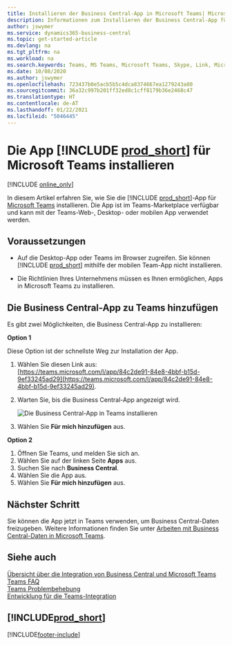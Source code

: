 ```yaml
---
title: Installieren der Business Central-App in Microsoft Teams| Microsoft Docs
description: Informationen zum Installieren der Business Central-App für Microsoft Teams.
author: jswymer
ms.service: dynamics365-business-central
ms.topic: get-started-article
ms.devlang: na
ms.tgt_pltfrm: na
ms.workload: na
ms.search.keywords: Teams, MS Teams, Microsoft Teams, Skype, Link, Microsoft 365, collaborate, collaboration, teamwork
ms.date: 10/08/2020
ms.author: jswymer
ms.openlocfilehash: 723437b0e5acb5b5c4dca8374667ea1279243a80
ms.sourcegitcommit: 36a32c997b201ff32ed8c1cff8179b36e2468c47
ms.translationtype: HT
ms.contentlocale: de-AT
ms.lasthandoff: 01/22/2021
ms.locfileid: "5046445"
---
```

# <a name="install-the-prod_short-app-for-microsoft-teams"></a>Die App [!INCLUDE [prod_short](includes/prod_short.md)] für Microsoft Teams installieren

[!INCLUDE [online_only](includes/online_only.md)]

In diesem Artikel erfahren Sie, wie Sie die [!INCLUDE [prod_short](includes/prod_short.md)]-App für [Microsoft Teams](https://www.microsoft.com/en-us/microsoft-365/microsoft-teams) installieren. Die App ist im Teams-Marketplace verfügbar und kann mit der Teams-Web-, Desktop- oder mobilen App verwendet werden.

## <a name="prerequisites"></a>Voraussetzungen

- Auf die Desktop-App oder Teams im Browser zugreifen. Sie können [!INCLUDE [prod_short](includes/prod_short.md)] mithilfe der mobilen Team-App nicht installieren.

- Die Richtlinien Ihres Unternehmens müssen es Ihnen ermöglichen, Apps in Microsoft Teams zu installieren.

## <a name="add-the-business-central-app-to-teams"></a>Die Business Central-App zu Teams hinzufügen

Es gibt zwei Möglichkeiten, die Business Central-App zu installieren:

**Option 1**

Diese Option ist der schnellste Weg zur Installation der App.

1. Wählen Sie diesen Link aus: [https://teams.microsoft.com/l/app/84c2de91-84e8-4bbf-b15d-9ef33245ad29](https://teams.microsoft.com/l/app/84c2de91-84e8-4bbf-b15d-9ef33245ad29).

2. Warten Sie, bis die Business Central-App angezeigt wird.

    ![Die Business Central-App in Teams installieren](media/teams-install-app.png)

3. Wählen Sie **Für mich hinzufügen** aus.

**Option 2**

1. Öffnen Sie Teams, und melden Sie sich an.
2. Wählen Sie auf der linken Seite **Apps** aus.
3. Suchen Sie nach **Business Central**.
4. Wählen Sie die App aus.
5. Wählen Sie **Für mich hinzufügen** aus.

## <a name="next-step"></a>Nächster Schritt

Sie können die App jetzt in Teams verwenden, um Business Central-Daten freizugeben. Weitere Informationen finden Sie unter [Arbeiten mit Business Central-Daten in Microsoft Teams](across-working-with-teams.md).

## <a name="see-also"></a>Siehe auch

[Übersicht über die Integration von Business Central und Microsoft Teams](across-teams-overview.md)  
[Teams FAQ](teams-faq.md)  
[Teams Problembehebung](admin-teams-troubleshooting.md)  
[Entwicklung für die Teams-Integration](/dynamics365/business-central/dev-itpro/developer/devenv-develop-for-teams)  

## [!INCLUDE[prod_short](includes/free_trial_md.md)]  


[!INCLUDE[footer-include](includes/footer-banner.md)]